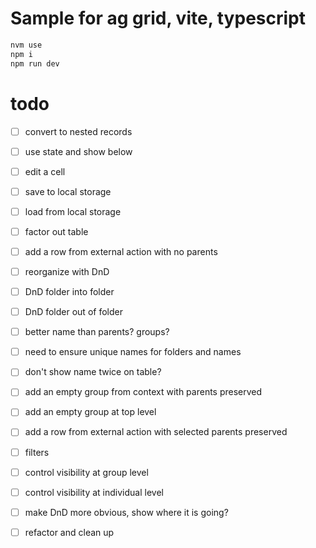 # Sample for ag grid, vite, typescript
```bash
nvm use    
npm i    
npm run dev
```

# todo
-[ ] convert to nested records
-[ ] use state and show below
-[ ] edit a cell 
-[ ] save to local storage
-[ ] load from local storage
-[ ] factor out table
-[ ] add a row from external action with no parents 
-[ ] reorganize with DnD
-[ ] DnD folder into folder
-[ ] DnD folder out of folder
-[ ] better name than parents? groups? 
-[ ] need to ensure unique names for folders and names
-[ ] don't show name twice on table? 
-[ ] add an empty group from context with parents preserved
-[ ] add an empty group at top level
-[ ] add a row from external action with selected parents preserved
-[ ] filters
-[ ] control visibility at group level
-[ ] control visibility at individual level
-[ ] make DnD more obvious, show where it is going?
-[ ] refactor and clean up



